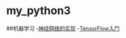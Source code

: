 # my_python3

##机器学习
-[神经网络的实现](https://github.com/strcho/my_python3/blob/master/%E7%A5%9E%E7%BB%8F%E7%BD%91%E7%BB%9C%E5%AE%9E%E7%8E%B0"你好")
-[TensorFlow入门](https://github.com/strcho/my_python3/blob/master/Hello%20TensorFlow)
